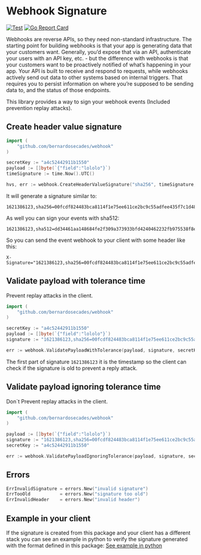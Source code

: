 # Webhook Signature

[![Test](https://github.com/bernardosecades/webhook/workflows/Test/badge.svg)](https://github.com/bernardosecades/webhook/actions)
[![Go Report Card](https://goreportcard.com/badge/github.com/bernardosecades/webhook)](https://goreportcard.com/report/github.com/bernardosecades/webhook)

Webhooks are reverse APIs, so they need non-standard infrastructure. The starting point for building webhooks is that your app is generating data that your customers want. 
Generally, you’d expose that via an API, authenticate your users with an API key, etc. - but the difference with webhooks is that your customers want to be proactively 
notified of what’s happening in your app. Your API is built to receive and respond to requests, while webhooks actively send out data to other systems based on internal triggers. 
That requires you to persist information on where you’re supposed to be sending data to, and the status of those endpoints.

This library provides a way to sign your webhook events (Included prevention replay attacks).

## Create header value signature

```go
import (
    "github.com/bernardosecades/webhook"
)

secretKey := "a4c52442911b1550"
payload := []byte(`{"field":"lololo"}`)
timeSignature := time.Now().UTC()

hvs, err := webhook.CreateHeaderValueSignature("sha256", timeSignature, payload, secretKey)
```

It will generate a signature similar to:

```
1621386123,sha256=00fcdf824483bca8114f1e75ee611ce2bc9c55adfee435f7c1d487e2a8f7ed55
```

As well you can sign your events with sha512:

```
1621386123,sha512=dd34461aa148684fe2f309a373933bfd4240462232fb975538f8e9b0ad505bd2ae6f0469e1ddce4d9d84e437214bdbd4e98e2d950613c64c20e978df051b7db8
```

So you can send the event webhook to your client with some header like this:

```
X-Signature="1621386123,sha256=00fcdf824483bca8114f1e75ee611ce2bc9c55adfee435f7c1d487e2a8f7ed55"
```

## Validate payload with tolerance time

Prevent replay attacks in the client.

```go
import (
	"github.com/bernardosecades/webhook"
)

secretKey := "a4c52442911b1550"
payload := []byte(`{"field":"lololo"}`)
signature := "1621386123,sha256=00fcdf824483bca8114f1e75ee611ce2bc9c55adfee435f7c1d487e2a8f7ed55"

err := webhook.ValidatePayloadWithTolerance(payload, signature, secretKey, 5 * time.Minute)
```

The first part of signature `1621386123` it is the timestamp so the client can check if the signature is old to prevent a reply attack.

## Validate payload ignoring tolerance time 

Don`t Prevent replay attacks in the client.

```go
import (
	"github.com/bernardosecades/webhook"
)

payload := []byte(`{"field":"lololo"}`)
signature := "1621386123,sha256=00fcdf824483bca8114f1e75ee611ce2bc9c55adfee435f7c1d487e2a8f7ed55"
secretKey := "a4c52442911b1550"

err := webhook.ValidatePayloadIgnoringTolerance(payload, signature, secretKey)
```

## Errors

```go
ErrInvalidSignature = errors.New("invalid signature")
ErrTooOld           = errors.New("signature too old")
ErrInvalidHeader    = errors.New("invalid header")
```

## Example in your client

If the signature is created from this package and your client has a different stack you can see an example
in python to verify the signature generated with the format defined in this package: [See example in python](./examples/example.py)